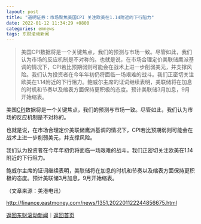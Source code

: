 ```yaml
---
layout: post
title: "道明证券：市场聚焦美国CPI 关注欧美在1.14附近的下行阻力"
date: 2022-01-12 11:34:29 +0800
categories: emnews
tags: 东财滚动新闻
---
```

> 美国CPI数据将是一个关键焦点，我们的预测与市场一致。尽管如此，我们认为市场的反应机制是不对称的。也就是说，在市场合理定价美联储鹰派基调的情况下，CPI若比预期弱则可能会在战术上进一步削弱美元，并支撑风险。我们认为投资者在今年年初仍将面临一场艰难的战斗。我们正密切关注欧美在1.14附近的下行阻力。鲍威尔主席的证词继续表明，美联储将在加息的时机和节奏以及缩表方面保持更积极的态度。预计美联储3月加息，9月开始缩表。

<p>美国<span id="Info.336"><a href="http://data.eastmoney.com/cjsj/cpi.html" class="infokey">CPI</a></span>数据将是一个关键焦点，我们的预测与市场一致。尽管如此，我们认为市场的反应机制是不对称的。</p>
 <p>也就是说，在市场合理定价美联储鹰派基调的情况下，CPI若比预期弱则可能会在战术上进一步削弱美元，并支撑风险。</p>
 <p>我们认为投资者在今年年初仍将面临一场艰难的战斗。我们正密切关注欧美在1.14附近的下行阻力。</p>
 <p>鲍威尔主席的证词继续表明，美联储将在加息的时机和节奏以及缩表方面保持更积极的态度。预计美联储3月加息，9月开始缩表。</p><p class="em_media">（文章来源：美港电讯）</p>

<http://finance.eastmoney.com/news/1351,202201122244856675.html>

[返回东财滚动新闻](//finews.withounder.com/emnews/)｜[返回首页](//finews.withounder.com/)